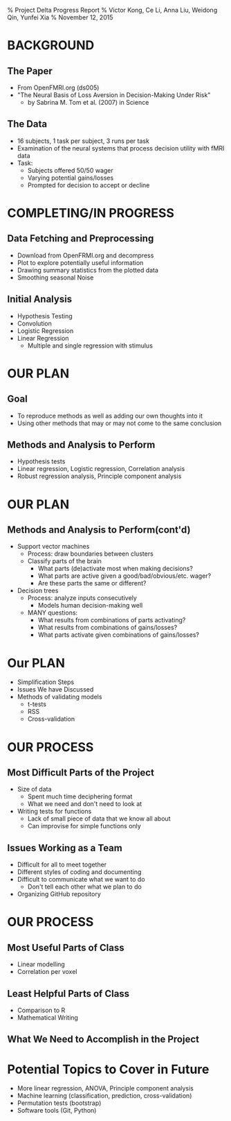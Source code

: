 % Project Delta Progress Report
% Victor Kong, Ce Li, Anna Liu, Weidong Qin, Yunfei Xia
% November 12, 2015


# BACKGROUND

## The Paper

- From OpenFMRI.org (ds005)
- "The Neural Basis of Loss Aversion in Decision-Making Under Risk"
  - by Sabrina M. Tom et al. (2007) in Science

## The Data

- 16 subjects, 1 task per subject, 3 runs per task
- Examination of the neural systems that process decision utility with fMRI data
- Task:
  - Subjects offered 50/50 wager
  - Varying potential gains/losses
  - Prompted for decision to accept or decline

# COMPLETING/IN PROGRESS

## Data Fetching and Preprocessing 

- Download from OpenFRMI.org and decompress
- Plot to explore potentially useful information
- Drawing summary statistics from the plotted data
- Smoothing seasonal Noise

## Initial Analysis

- Hypothesis Testing
- Convolution
- Logistic Regression
- Linear Regression
  - Multiple and single regression with stimulus

# OUR PLAN

## Goal

- To reproduce methods as well as adding our own thoughts into it
- Using other methods that may or may not come to the same conclusion

## Methods and Analysis to Perform

- Hypothesis tests
- Linear regression, Logistic regression, Correlation analysis
- Robust regression analysis, Principle component analysis

# OUR PLAN

## Methods and Analysis to Perform(cont'd)

- Support vector machines
  - Process: draw boundaries between clusters
  - Classify parts of the brain
    - What parts (de)activate most when making decisions?
    - What parts are active given a good/bad/obvious/etc. wager?
    - Are these parts the same or different?
- Decision trees
  - Process: analyze inputs consecutively
    - Models human decision-making well
  - MANY questions:
    - What results from combinations of parts activating?
    - What results from combinations of gains/losses?
    - What parts activate given combinations of gains/losses?

# Our PLAN

- Simplification Steps
- Issues We have Discussed
- Methods of validating models
  - t-tests
  - RSS
  - Cross-validation


# OUR PROCESS

## Most Difficult Parts of the Project

- Size of data
  - Spent much time deciphering format
  - What we need and don't need to look at
- Writing tests for functions
  - Lack of small piece of data that we know all about
  - Can improvise for simple functions only

## Issues Working as a Team

- Difficult for all to meet together
- Different styles of coding and documenting
- Difficult to communicate what we want to do
  - Don't tell each other what we plan to do
- Organizing GitHub repository

# OUR PROCESS

## Most Useful Parts of Class

- Linear modelling
- Correlation per voxel

## Least Helpful Parts of Class

- Comparison to R
- Mathematical Writing

## What We Need to Accomplish in the Project

# Potential Topics to Cover in Future

- More linear regression, ANOVA, Principle component analysis
- Machine learning (classification, prediction, cross-validation)
- Permutation tests (bootstrap)
- Software tools (Git, Python)
